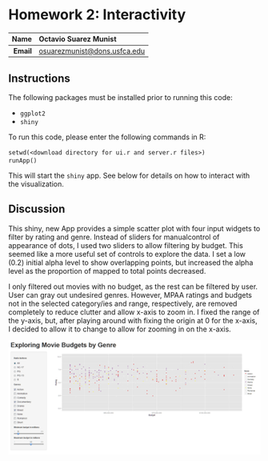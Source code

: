Homework 2: Interactivity
==============================

| **Name**  | Octavio Suarez Munist  |
|----------:|:-------------|
| **Email** | osuarezmunist@dons.usfca.edu |

## Instructions ##

The following packages must be installed prior to running this code:

- `ggplot2`
- `shiny`

To run this code, please enter the following commands in R:

```
setwd(<download directory for ui.r and server.r files>)
runApp()
```

This will start the `shiny` app. See below for details on how to interact with the visualization.

## Discussion ##

This shiny, new App provides a simple scatter plot with four input widgets to filter by rating and genre. Instead of sliders for manualcontrol of appearance of dots, I used two sliders to allow filtering by budget. This seemed like a more useful set of controls to explore the data. I set a low (0.2) initial alpha level to show overlapping points, but increased the alpha level as the proportion of mapped to total points decreased.


I only filtered out movies with no budget, as the rest can be filtered by user. User can gray out undesired genres. However, MPAA ratings and budgets not in the selected category/ies and range, respectively, are removed completely to reduce clutter and allow x-axis to zoom in. I fixed the range of the y-axis, but, after playing around with fixing the origin at 0 for the x-axis, I decided to allow it to change to allow for zooming in on the x-axis. 

![IMAGE](screenshotHw2.png)
